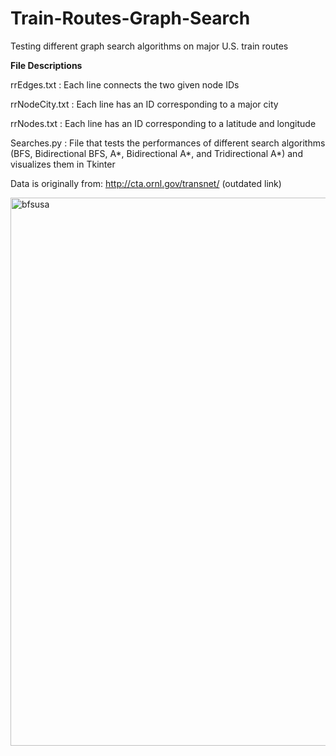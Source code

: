 # Train-Routes-Graph-Search 

Testing different graph search algorithms on major U.S. train routes

**File Descriptions** 

rrEdges.txt : Each line connects the two given node IDs

rrNodeCity.txt : Each line has an ID corresponding to a major city

rrNodes.txt : Each line has an ID corresponding to a latitude and longitude

Searches.py : File that tests the performances of different search algorithms (BFS, Bidirectional BFS, A*, Bidirectional A*, and Tridirectional A*) and visualizes them in Tkinter 

Data is originally from: http://cta.ornl.gov/transnet/ (outdated link)

<img width="877" alt="bfsusa" src="https://github.com/user-attachments/assets/730ae48f-f8c6-41e4-85a8-d1671f61737c">
